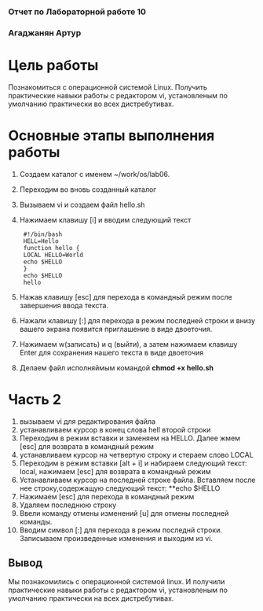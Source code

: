 
### Отчет по Лабораторной работе 10

### Агаджанян Артур


# Цель работы

Познакомиться с операционной системой Linux. Получить практические навыки работы с редактором vi, установленым по умолчанию практически во всех дистребутивах.


# Основные этапы выполнения работы 
1. Создаем каталог с именем ~/work/os/lab06.


2. Переходим во вновь созданный каталог
 
3. Вызываем vi и создаем файл hello.sh


4. Нажимаем клавишу [i] и вводим следующий текст

        #!/bin/bash
        HELL=Hello
        function hello {
        LOCAL HELLO=World
        echo $HELLO
        }
        echo $HELLO
        hello

5. Нажав клавишу [esc] для перехода в командный режим после завершения ввода текста.
 

6. Нажали клавишу [:] для перехода в режим последней строки и внизу вашего экрана появится приглашение в виде двоеточия.

7. Нажимаем w(записать) и q (выйти), а затем нажимаем клавишу Enter для сохранения нашего текста в виде двоеточия


8. Делаем файл исполняймым командой **chmod +x hello.sh**

# Часть 2 
1. вызываем vi для редактирования файла
2. устанавливаем курсор в конец слова hell второй строки
3. Переходим в режим вставки и заменяем на HELLO. Далее жмем [esc] для возврата в командный режим
4. устанавливаем курсор на четвертую строку и стераем слово LOCAL
5. Переходим в режим вставки [alt + i] и набираем следующий текст: local, нажимаем [esc] для возврата в командный режим
6. Устанавливаем курсор на последней строке файла. Вставляем после нее строку,содержащую следующий текст: **echo $HELLO
7. Нажимаем [esc] для перехода в командный режим
8. Удаляем последнюю строку
9. Ввели команду отмены изменений [u]
для отмены последней команды.
10. Вводим символ [:] для перехода в режим последнй строки. Записываем произведенные изменения и выходим из vi.

## Вывод 
Мы познакомились с операционной системой linux. И получили практические навыки работы с редактором vi, установленым по умолчанию практически на всех дистребутивах.
